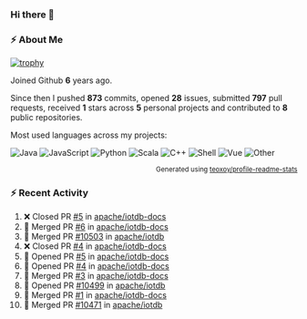 ### Hi there 👋

### :zap: About Me

[![trophy](https://github-profile-trophy.vercel.app/?username=HTHou&theme=onedark)](https://github.com/ryo-ma/github-profile-trophy)
   
Joined Github **6** years ago.

Since then I pushed **873** commits, opened **28** issues, submitted **797** pull requests, received **1** stars across **5** personal projects and contributed to **8** public repositories.

Most used languages across my projects:

![Java](https://img.shields.io/static/v1?style=flat-square&label=%E2%A0%80&color=555&labelColor=%23b07219&message=Java%EF%B8%B194.4%25)
![JavaScript](https://img.shields.io/static/v1?style=flat-square&label=%E2%A0%80&color=555&labelColor=%23f1e05a&message=JavaScript%EF%B8%B11.4%25)
![Python](https://img.shields.io/static/v1?style=flat-square&label=%E2%A0%80&color=555&labelColor=%233572A5&message=Python%EF%B8%B10.7%25)
![Scala](https://img.shields.io/static/v1?style=flat-square&label=%E2%A0%80&color=555&labelColor=%23c22d40&message=Scala%EF%B8%B10.6%25)
![C++](https://img.shields.io/static/v1?style=flat-square&label=%E2%A0%80&color=555&labelColor=%23f34b7d&message=C%2B%2B%EF%B8%B10.6%25)
![Shell](https://img.shields.io/static/v1?style=flat-square&label=%E2%A0%80&color=555&labelColor=%2389e051&message=Shell%EF%B8%B10.4%25)
![Vue](https://img.shields.io/static/v1?style=flat-square&label=%E2%A0%80&color=555&labelColor=%2341b883&message=Vue%EF%B8%B10.3%25)
![Other](https://img.shields.io/static/v1?style=flat-square&label=%E2%A0%80&color=555&labelColor=%23ededed&message=Other%EF%B8%B11.2%25)

<p align="right"><sub>Generated using <a href="https://github.com/marketplace/actions/profile-readme-stats">teoxoy/profile-readme-stats</a></sub></p>


<!--![](https://github.com/HTHou/HTHou/blob/output/github-contribution-grid-snake.svg)-->

<!--![Haonan Hou's github stats](https://github-readme-stats.vercel.app/api?username=HTHou&count_private=true&show_icons=true&theme=onedark)-->

<!--![Haonan Hou's wakatime stats](https://github-readme-stats.vercel.app/api/wakatime?username=HTHou&layout=compact&theme=onedark)-->

<!--![Top Langs](https://github-readme-stats.vercel.app/api/top-langs/?username=HTHou&theme=onedark&layout=compact)-->

### :zap: Recent Activity
<!--START_SECTION:activity-->
1. ❌ Closed PR [#5](https://github.com/apache/iotdb-docs/pull/5) in [apache/iotdb-docs](https://github.com/apache/iotdb-docs)
2. 🎉 Merged PR [#6](https://github.com/apache/iotdb-docs/pull/6) in [apache/iotdb-docs](https://github.com/apache/iotdb-docs)
3. 🎉 Merged PR [#10503](https://github.com/apache/iotdb/pull/10503) in [apache/iotdb](https://github.com/apache/iotdb)
4. ❌ Closed PR [#4](https://github.com/apache/iotdb-docs/pull/4) in [apache/iotdb-docs](https://github.com/apache/iotdb-docs)
5. 💪 Opened PR [#5](https://github.com/apache/iotdb-docs/pull/5) in [apache/iotdb-docs](https://github.com/apache/iotdb-docs)
6. 💪 Opened PR [#4](https://github.com/apache/iotdb-docs/pull/4) in [apache/iotdb-docs](https://github.com/apache/iotdb-docs)
7. 🎉 Merged PR [#3](https://github.com/apache/iotdb-docs/pull/3) in [apache/iotdb-docs](https://github.com/apache/iotdb-docs)
8. 💪 Opened PR [#10499](https://github.com/apache/iotdb/pull/10499) in [apache/iotdb](https://github.com/apache/iotdb)
9. 🎉 Merged PR [#1](https://github.com/apache/iotdb-docs/pull/1) in [apache/iotdb-docs](https://github.com/apache/iotdb-docs)
10. 🎉 Merged PR [#10471](https://github.com/apache/iotdb/pull/10471) in [apache/iotdb](https://github.com/apache/iotdb)
<!--END_SECTION:activity-->

<!--
**HTHou/HTHou** is a ✨ _special_ ✨ repository because its `README.md` (this file) appears on your GitHub profile.

Here are some ideas to get you started:

- 🔭 I’m currently working on ...
- 🌱 I’m currently learning ...
- 👯 I’m looking to collaborate on ...
- 🤔 I’m looking for help with ...
- 💬 Ask me about ...
- 📫 How to reach me: ...
- 😄 Pronouns: ...
- ⚡ Fun fact: ...
-->
